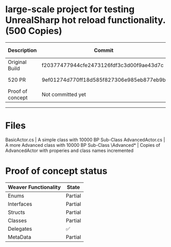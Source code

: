 # large-scale project for testing UnrealSharp hot reload functionality. (500 Copies)
| Description | Commit    | Time (Seconds) |
| ----------- | --------- | ------- |
| Original Build | f20377477944cfe2473126fdf3c3d00f9ae43d7c  | 41.06 - 45.21 |
| 520 PR | 9ef01274d770ff18d585f827306e985eb877eb9b  | 32.73 - 34.29 |
| Proof of concept | Not committed yet | 8.03 - 9.16 |

-------------------------------------
# Files
BasicActor.cs | A simple class with 10000 BP Sub-Class
AdvancedActor.cs | A more Advanced class with 10000 BP Sub-Class
\Advanced\* | Copies of AdvancedActor with properies and class names incremented 

# Proof of concept status

| Weaver Functionality | State |
| --------- | -------- |
| Enums | Partial |
| Interfaces | Partial |
| Structs | Partial |
| Classes | Partial |
| Delegates | ✅ |
| MetaData | Partial |


